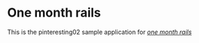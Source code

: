 # One month rails
This is the pinteresting02 sample application for
[*one month rails*](http://onemonthrails.com)